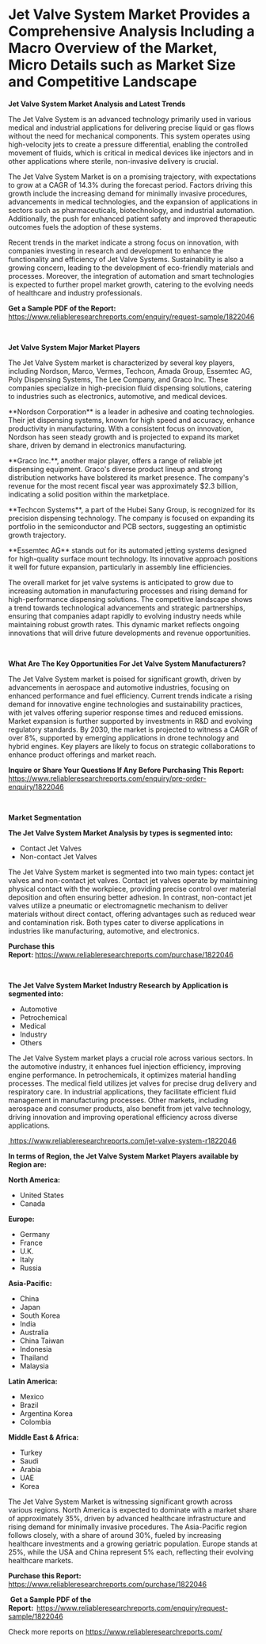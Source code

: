 <p><h1>Jet Valve System Market Provides a Comprehensive Analysis Including a Macro Overview of the Market, Micro Details such as Market Size and Competitive Landscape</h1></p><p><strong>Jet Valve System Market Analysis and Latest Trends</strong></p>
<p><p>The Jet Valve System is an advanced technology primarily used in various medical and industrial applications for delivering precise liquid or gas flows without the need for mechanical components. This system operates using high-velocity jets to create a pressure differential, enabling the controlled movement of fluids, which is critical in medical devices like injectors and in other applications where sterile, non-invasive delivery is crucial.</p><p>The Jet Valve System Market is on a promising trajectory, with expectations to grow at a CAGR of 14.3% during the forecast period. Factors driving this growth include the increasing demand for minimally invasive procedures, advancements in medical technologies, and the expansion of applications in sectors such as pharmaceuticals, biotechnology, and industrial automation. Additionally, the push for enhanced patient safety and improved therapeutic outcomes fuels the adoption of these systems.</p><p>Recent trends in the market indicate a strong focus on innovation, with companies investing in research and development to enhance the functionality and efficiency of Jet Valve Systems. Sustainability is also a growing concern, leading to the development of eco-friendly materials and processes. Moreover, the integration of automation and smart technologies is expected to further propel market growth, catering to the evolving needs of healthcare and industry professionals.</p></p>
<p><strong>Get a Sample PDF of the Report:&nbsp;</strong> <a href="https://www.reliableresearchreports.com/enquiry/request-sample/1822046?utm_campaign=48&utm_medium=2&utm_source=Github&utm_content=ia&utm_term=27022025&utm_id=jet-valve-system">https://www.reliableresearchreports.com/enquiry/request-sample/1822046</a></p>
<p>&nbsp;</p>
<p><strong>Jet Valve System Major Market Players</strong></p>
<p><p>The Jet Valve System market is characterized by several key players, including Nordson, Marco, Vermes, Techcon, Amada Group, Essemtec AG, Poly Dispensing Systems, The Lee Company, and Graco Inc. These companies specialize in high-precision fluid dispensing solutions, catering to industries such as electronics, automotive, and medical devices.</p><p>**Nordson Corporation** is a leader in adhesive and coating technologies. Their jet dispensing systems, known for high speed and accuracy, enhance productivity in manufacturing. With a consistent focus on innovation, Nordson has seen steady growth and is projected to expand its market share, driven by demand in electronics manufacturing. </p><p>**Graco Inc.**, another major player, offers a range of reliable jet dispensing equipment. Graco's diverse product lineup and strong distribution networks have bolstered its market presence. The company's revenue for the most recent fiscal year was approximately $2.3 billion, indicating a solid position within the marketplace.</p><p>**Techcon Systems**, a part of the Hubei Sany Group, is recognized for its precision dispensing technology. The company is focused on expanding its portfolio in the semiconductor and PCB sectors, suggesting an optimistic growth trajectory. </p><p>**Essemtec AG** stands out for its automated jetting systems designed for high-quality surface mount technology. Its innovative approach positions it well for future expansion, particularly in assembly line efficiencies.</p><p>The overall market for jet valve systems is anticipated to grow due to increasing automation in manufacturing processes and rising demand for high-performance dispensing solutions. The competitive landscape shows a trend towards technological advancements and strategic partnerships, ensuring that companies adapt rapidly to evolving industry needs while maintaining robust growth rates. This dynamic market reflects ongoing innovations that will drive future developments and revenue opportunities.</p></p>
<p>&nbsp;</p>
<p><strong>What Are The Key Opportunities For Jet Valve System Manufacturers?</strong></p>
<p><p>The Jet Valve System market is poised for significant growth, driven by advancements in aerospace and automotive industries, focusing on enhanced performance and fuel efficiency. Current trends indicate a rising demand for innovative engine technologies and sustainability practices, with jet valves offering superior response times and reduced emissions. Market expansion is further supported by investments in R&D and evolving regulatory standards. By 2030, the market is projected to witness a CAGR of over 8%, supported by emerging applications in drone technology and hybrid engines. Key players are likely to focus on strategic collaborations to enhance product offerings and market reach.</p></p>
<p><strong>Inquire or Share Your Questions If Any Before Purchasing This Report:</strong> <a href="https://www.reliableresearchreports.com/enquiry/pre-order-enquiry/1822046?utm_campaign=48&utm_medium=2&utm_source=Github&utm_content=ia&utm_term=27022025&utm_id=jet-valve-system">https://www.reliableresearchreports.com/enquiry/pre-order-enquiry/1822046</a></p>
<p>&nbsp;</p>
<p><strong>Market Segmentation</strong></p>
<p><strong>The Jet Valve System Market Analysis by types is segmented into:</strong></p>
<p><ul><li>Contact Jet Valves</li><li>Non-contact Jet Valves</li></ul></p>
<p><p>The Jet Valve System market is segmented into two main types: contact jet valves and non-contact jet valves. Contact jet valves operate by maintaining physical contact with the workpiece, providing precise control over material deposition and often ensuring better adhesion. In contrast, non-contact jet valves utilize a pneumatic or electromagnetic mechanism to deliver materials without direct contact, offering advantages such as reduced wear and contamination risk. Both types cater to diverse applications in industries like manufacturing, automotive, and electronics.</p></p>
<p><strong>Purchase this Report:&nbsp;</strong><a href="https://www.reliableresearchreports.com/purchase/1822046?utm_campaign=48&utm_medium=2&utm_source=Github&utm_content=ia&utm_term=27022025&utm_id=jet-valve-system">https://www.reliableresearchreports.com/purchase/1822046</a></p>
<p>&nbsp;</p>
<p><strong>The Jet Valve System Market Industry Research by Application is segmented into:</strong></p>
<p><ul><li>Automotive</li><li>Petrochemical</li><li>Medical</li><li>Industry</li><li>Others</li></ul></p>
<p><p>The Jet Valve System market plays a crucial role across various sectors. In the automotive industry, it enhances fuel injection efficiency, improving engine performance. In petrochemicals, it optimizes material handling processes. The medical field utilizes jet valves for precise drug delivery and respiratory care. In industrial applications, they facilitate efficient fluid management in manufacturing processes. Other markets, including aerospace and consumer products, also benefit from jet valve technology, driving innovation and improving operational efficiency across diverse applications.</p></p>
<p><a href="https://www.reliableresearchreports.com/jet-valve-system-r1822046?utm_campaign=48&utm_medium=2&utm_source=Github&utm_content=ia&utm_term=27022025&utm_id=jet-valve-system">&nbsp;https://www.reliableresearchreports.com/jet-valve-system-r1822046</a></p>
<p><strong>In terms of Region, the Jet Valve System Market Players available by Region are:</strong></p>
<p>
    <p> <strong> North America: </strong>
        <ul>
            <li>United States</li>
            <li>Canada</li>
        </ul>
        </p> 
    <p> <strong> Europe: </strong>
        <ul>
            <li>Germany</li>
            <li>France</li>
            <li>U.K.</li>
            <li>Italy</li>
            <li>Russia</li>
        </ul>
        </p> 
    <p> <strong> Asia-Pacific: </strong>
        <ul>
            <li>China</li>
            <li>Japan</li>
            <li>South Korea</li>
            <li>India</li>
            <li>Australia</li>
            <li>China Taiwan</li>
            <li>Indonesia</li>
            <li>Thailand</li>
            <li>Malaysia</li>
        </ul>
        </p> 
    <p> <strong> Latin America: </strong>
        <ul>
            <li>Mexico</li>
            <li>Brazil</li>
            <li>Argentina Korea</li>
            <li>Colombia</li>
        </ul>
        </p> 
    <p> <strong> Middle East & Africa: </strong>
        <ul>
            <li>Turkey</li>
            <li>Saudi</li>
            <li>Arabia</li>
            <li>UAE</li>
            <li>Korea</li>
        </ul>
    </p>
    </p>
<p><p>The Jet Valve System Market is witnessing significant growth across various regions. North America is expected to dominate with a market share of approximately 35%, driven by advanced healthcare infrastructure and rising demand for minimally invasive procedures. The Asia-Pacific region follows closely, with a share of around 30%, fueled by increasing healthcare investments and a growing geriatric population. Europe stands at 25%, while the USA and China represent 5% each, reflecting their evolving healthcare markets.</p></p>
<p><strong>Purchase this Report: </strong><a href="https://www.reliableresearchreports.com/purchase/1822046?utm_campaign=48&utm_medium=2&utm_source=Github&utm_content=ia&utm_term=27022025&utm_id=jet-valve-system">https://www.reliableresearchreports.com/purchase/1822046</a></p>
<p>&nbsp;<strong>Get a Sample PDF of the Report:&nbsp;&nbsp;</strong><a href="https://www.reliableresearchreports.com/enquiry/request-sample/1822046?utm_campaign=48&utm_medium=2&utm_source=Github&utm_content=ia&utm_term=27022025&utm_id=jet-valve-system">https://www.reliableresearchreports.com/enquiry/request-sample/1822046</a></p>
<p><strong></strong></p>
<p>Check more reports on <a href="https://www.reliableresearchreports.com/?utm_campaign=48&utm_medium=2&utm_source=Github&utm_content=ia&utm_term=27022025&utm_id=jet-valve-system">https://www.reliableresearchreports.com/</a></p>